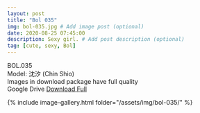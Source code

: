 ```yaml
---
layout: post
title: "Bol 035"
img: bol-035.jpg # Add image post (optional)
date: 2020-08-25 07:45:00
description: Sexy girl. # Add post description (optional)
tag: [cute, sexy, Bol]
---
```

BOL.035  
Model: 沈汐 (Chin Shio)                                                                    
Images in download package have full quality                    
Google Drive [Download Full](http://gestyy.com/ew8Tc9)

{% include image-gallery.html folder="/assets/img/bol-035/" %}

